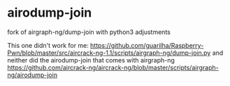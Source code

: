 # airodump-join
fork of airgraph-ng/dump-join with python3 adjustments

This one didn't work for me:
https://github.com/guarilha/Raspberry-Pwn/blob/master/src/aircrack-ng-1.1/scripts/airgraph-ng/dump-join.py
and neither did the airodump-join that comes with airgraph-ng https://github.com/aircrack-ng/aircrack-ng/blob/master/scripts/airgraph-ng/airodump-join
